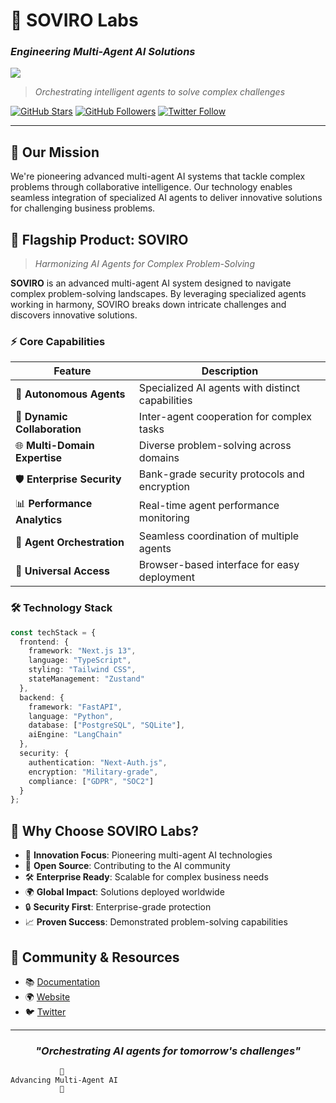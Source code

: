  # 🌌 SOVIRO Labs
  ### *Engineering Multi-Agent AI Solutions*
  <img src="https://ai-proj-04.vercel.app/og-banner.png" />
</div>

> *Orchestrating intelligent agents to solve complex challenges*

[![GitHub Stars](https://img.shields.io/github/stars/SOVIRO-Labs?style=for-the-badge)](https://github.com/SOVIROlabs)
[![GitHub Followers](https://img.shields.io/github/followers/SOVIRO-Labs?style=for-the-badge)](https://github.com/SOVIROlabs)
[![Twitter Follow](https://img.shields.io/twitter/follow/SOVIROlabs?style=for-the-badge)](https://x.com/SOVIRO_ai)

---

## 🚀 Our Mission
We're pioneering advanced multi-agent AI systems that tackle complex problems through collaborative intelligence. Our technology enables seamless integration of specialized AI agents to deliver innovative solutions for challenging business problems.

## 🌟 Flagship Product: SOVIRO
> *Harmonizing AI Agents for Complex Problem-Solving*

**SOVIRO** is an advanced multi-agent AI system designed to navigate complex problem-solving landscapes. By leveraging specialized agents working in harmony, SOVIRO breaks down intricate challenges and discovers innovative solutions.

### ⚡ Core Capabilities

<div align="center">

| Feature | Description |
|---------|-------------|
| 🤖 **Autonomous Agents** | Specialized AI agents with distinct capabilities |
| 🔄 **Dynamic Collaboration** | Inter-agent cooperation for complex tasks |
| 🌐 **Multi-Domain Expertise** | Diverse problem-solving across domains |
| 🛡️ **Enterprise Security** | Bank-grade security protocols and encryption |
| 📊 **Performance Analytics** | Real-time agent performance monitoring |
| 🤝 **Agent Orchestration** | Seamless coordination of multiple agents |
| 📱 **Universal Access** | Browser-based interface for easy deployment |

</div>

### 🛠️ Technology Stack
```typescript
const techStack = {
  frontend: {
    framework: "Next.js 13",
    language: "TypeScript",
    styling: "Tailwind CSS",
    stateManagement: "Zustand"
  },
  backend: {
    framework: "FastAPI",
    language: "Python",
    database: ["PostgreSQL", "SQLite"],
    aiEngine: "LangChain"
  },
  security: {
    authentication: "Next-Auth.js",
    encryption: "Military-grade",
    compliance: ["GDPR", "SOC2"]
  }
};
```

## 💫 Why Choose SOVIRO Labs?

- 🔬 **Innovation Focus**: Pioneering multi-agent AI technologies
- 🤝 **Open Source**: Contributing to the AI community
- 🛠️ **Enterprise Ready**: Scalable for complex business needs
- 🌍 **Global Impact**: Solutions deployed worldwide
- 🔒 **Security First**: Enterprise-grade protection
- 📈 **Proven Success**: Demonstrated problem-solving capabilities

## 🌱 Community & Resources

- 📚 [Documentation](https://kevinhumala012s-organization.gitbook.io/SOVIRO/~/changes/gfgZ00e7OiDnTUY4LlJU)
- 🌍 [Website](https://SOVIRO.ai/)
- 🐦 [Twitter](https://x.com/SOVIRO_ai)

---

<div align="center">

### *"Orchestrating AI agents for tomorrow's challenges"*

</div>

```ascii
           🌟
Advancing Multi-Agent AI
           🚀
```
